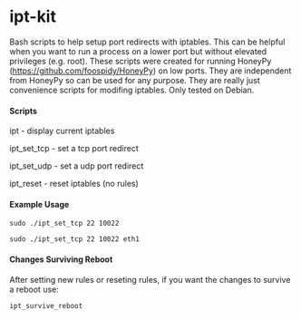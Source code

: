 ipt-kit
=======

Bash scripts to help setup port redirects with iptables. This can be helpful when you want to run a process on a lower port but without elevated privileges (e.g. root). These scripts were created for running HoneyPy (https://github.com/foospidy/HoneyPy) on low ports. They are independent from HoneyPy so can be used for any purpose. They are really just convenience scripts for modifing iptables. Only tested on Debian.

#### Scripts

ipt - display current iptables

ipt_set_tcp - set a tcp port redirect

ipt_set_udp - set a udp port redirect

ipt_reset - reset iptables (no rules)


#### Example Usage

`sudo ./ipt_set_tcp 22 10022`

`sudo ./ipt_set_tcp 22 10022 eth1`

#### Changes Surviving Reboot
After setting new rules or reseting rules, if you want the changes to survive a reboot use:

`ipt_survive_reboot`
